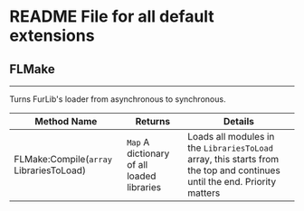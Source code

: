 # README File for all default extensions

## FLMake
---

Turns FurLib's loader from asynchronous to synchronous.

|Method Name|Returns|Details|
|-|-|-|
|FLMake:Compile(``array`` LibrariesToLoad)|``Map`` A dictionary of all loaded libraries|Loads all modules in the ``LibrariesToLoad`` array, this starts from the top and continues until the end. Priority matters|
